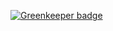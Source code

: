 

[![Greenkeeper badge](https://badges.greenkeeper.io/muhrusdi/muhrusdi.github.io.react.svg)](https://greenkeeper.io/)